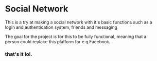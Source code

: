 # Social Network

This is a try at making a social network with it's basic functions such as a login and authentication system, friends and messaging.

The goal for the project is for this to be fully functional, meaning that a person could replace this platform for e.g Facebook.

### that's it lol.

